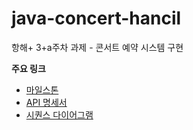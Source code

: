 # java-concert-hancil
항해+ 3+a주차 과제 - 콘서트 예약 시스템 구현

**주요 링크**

- [마일스톤](https://github.com/orgs/hpp-backend-15/projects/5)
- [API 명세서](https://github.com/hpp-backend-15/java-concert-hancil/blob/feat/api-docs/docs/API_docs.md)
- [시퀀스 다이어그램](https://github.com/hpp-backend-15/java-concert-hancil/blob/feat/sequence/docs/sequence_diagram.md)
